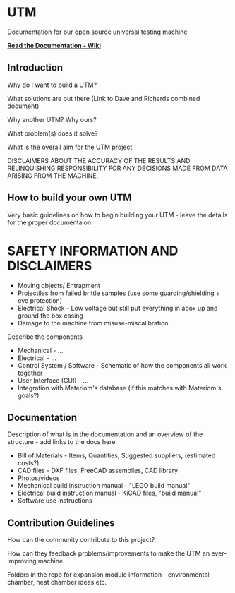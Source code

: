 # UTM
Documentation for our open source universal testing machine

[<b>Read the Documentation - Wiki</span></b>](./wiki) 



## Introduction

Why do I want to build a UTM?

What solutions are out there (Link to Dave and Richards combined document)

Why another UTM? Why ours?

What problem(s) does it solve?

What is the overall aim for the UTM project


DISCLAIMERS ABOUT THE ACCURACY OF THE RESULTS AND RELINQUISHING RESPONSIBILITY FOR ANY DECISIONS MADE FROM DATA ARISING FROM THE MACHINE.

## How to build your own UTM

Very basic guidelines on how to begin building your UTM - leave the details for the proper documentaion

# SAFETY INFORMATION AND DISCLAIMERS

  - Moving objects/ Entrapment
  - Projectiles from failed brittle samples (use some guarding/shielding + eye protection)
  - Electrical Shock - Low voltage but still put everything in abox up and ground the box casing
  - Damage to the machine from misuse-miscalibration
  
  



Describe the components

  - Mechanical - ...
  - Electrical - ...
  - Control System / Software - Schematic of how the components all work together
  - User Interface (GUI) - ...
  - Integration with Materiom's database (if this matches with Materiom's goals?)

## Documentation

Description of what is in the documentation and an overview of the structure - add links to the docs here
  
  - Bill of Materials - Items, Quantities, Suggested suppliers, (estimated costs?)
  - CAD files - DXF files, FreeCAD assemblies, CAD library
  - Photos/videos
  - Mechanical build instruction manual - "LEGO build manual"
  - Electrical build instruction manual - KiCAD files, "build manual"
  - Software use instructions 
  

## Contribution Guidelines

How can the community contribute to this project?

How can they feedback problems/improvements to make the UTM an ever-improving machine.

Folders in the repo for expansion module information - environmental chamber, heat chamber ideas etc.
